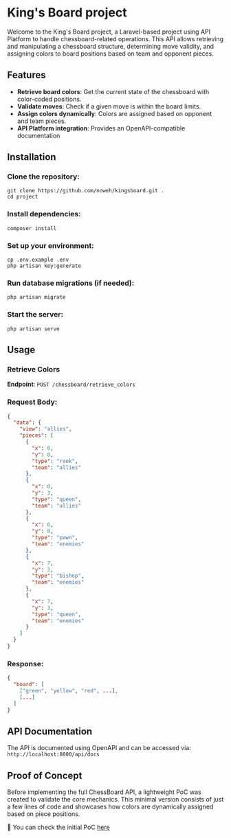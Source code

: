 # King's Board project

Welcome to the King's Board project, a Laravel-based project using API Platform to handle chessboard-related operations. This API allows retrieving and manipulating a chessboard structure, determining move validity, and assigning colors to board positions based on team and opponent pieces.

## Features

 - **Retrieve board colors**: Get the current state of the chessboard with color-coded positions.
 - **Validate moves**: Check if a given move is within the board limits.
 - **Assign colors dynamically**: Colors are assigned based on opponent and team pieces.
 - **API Platform integration**: Provides an OpenAPI-compatible documentation

## Installation

### Clone the repository:

```shell
git clone https://github.com/noweh/kingsboard.git .
cd project
```

### Install dependencies:

```shell
composer install
```

### Set up your environment:

```shell
cp .env.example .env
php artisan key:generate
```

### Run database migrations (if needed):

```shell
php artisan migrate
```

### Start the server:

```shell
php artisan serve
```

## Usage

### Retrieve Colors

**Endpoint**: `POST /chessboard/retrieve_colors`

### Request Body:

```json
{
  "data": {
    "view": "allies",
    "pieces": [
      {
        "x": 0,
        "y": 0,
        "type": "rook",
        "team": "allies"
      },
      {
        "x": 0,
        "y": 3,
        "type": "queen",
        "team": "allies"
      },
      {
        "x": 6,
        "y": 0,
        "type": "pawn",
        "team": "enemies"
      },
      {
        "x": 7,
        "y": 2,
        "type": "bishop",
        "team": "enemies"
      },
      {
        "x": 7,
        "y": 3,
        "type": "queen",
        "team": "enemies"
      }
    ]
  }
}
```

### Response:

```json
{
  "board": [
    ["green", "yellow", "red", ...],
    [...]
  ]
}
```

## API Documentation

The API is documented using OpenAPI and can be accessed via:
`http://localhost:8000/api/docs`

## Proof of Concept
Before implementing the full ChessBoard API, a lightweight PoC was created to validate the core mechanics. This minimal version consists of just a few lines of code and showcases how colors are dynamically assigned based on piece positions.

📌 You can check the initial PoC [here](poc/script.php)